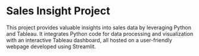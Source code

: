 
# Sales Insight Project

This project provides valuable insights into sales data by leveraging Python and Tableau. It integrates Python code for data processing and visualization with an interactive Tableau dashboard, all hosted on a user-friendly webpage developed using Streamlit.
